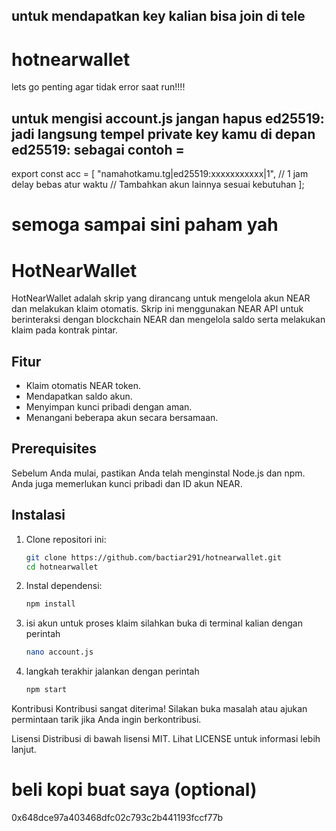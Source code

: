 ## untuk mendapatkan key kalian bisa join di tele 
# hotnearwallet
lets go
penting agar tidak error saat run!!!!
## untuk mengisi account.js jangan hapus ed25519: jadi langsung tempel private key kamu di depan ed25519: sebagai contoh =
export const acc = [
  "namahotkamu.tg|ed25519:xxxxxxxxxxx|1", // 1 jam delay bebas atur waktu
  // Tambahkan akun lainnya sesuai kebutuhan
];
# semoga sampai sini paham yah 
# HotNearWallet

HotNearWallet adalah skrip yang dirancang untuk mengelola akun NEAR dan melakukan klaim otomatis. Skrip ini menggunakan NEAR API untuk berinteraksi dengan blockchain NEAR dan mengelola saldo serta melakukan klaim pada kontrak pintar.

## Fitur

- Klaim otomatis NEAR token.
- Mendapatkan saldo akun.
- Menyimpan kunci pribadi dengan aman.
- Menangani beberapa akun secara bersamaan.

## Prerequisites

Sebelum Anda mulai, pastikan Anda telah menginstal Node.js dan npm. Anda juga memerlukan kunci pribadi dan ID akun NEAR.

## Instalasi

1. Clone repositori ini:

   ```bash
   git clone https://github.com/bactiar291/hotnearwallet.git
   cd hotnearwallet
   ```
2. Instal dependensi:
   
   ```bash
   npm install
   ```
3. isi akun untuk proses klaim silahkan buka di terminal kalian dengan perintah

   ```bash
   nano account.js
   ```
4. langkah terakhir jalankan dengan perintah
    ```bash
    npm start
    ```
Kontribusi
Kontribusi sangat diterima! Silakan buka masalah atau ajukan permintaan tarik jika Anda ingin berkontribusi.

Lisensi
Distribusi di bawah lisensi MIT. Lihat LICENSE untuk informasi lebih lanjut.    
# beli kopi buat saya (optional) 
0x648dce97a403468dfc02c793c2b441193fccf77b
